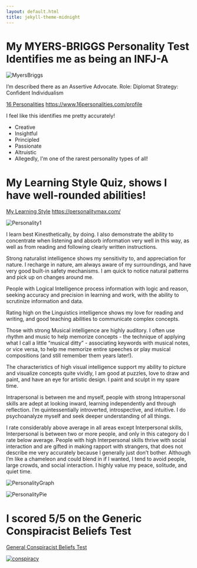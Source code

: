 ```yaml
---
layout: default.html
title: jekyll-theme-midnight
---
```


# My MYERS-BRIGGS Personality Test Identifies me as being an INFJ-A
![MyersBriggs](https://user-images.githubusercontent.com/107126263/175757409-4e4c74fc-6491-4504-bf3e-61260546e780.PNG)

I’m described there as an Assertive Advocate. 
Role: Diplomat 
Strategy: Confident Individualism

<a href="https://www.16personalities.com/profiles/fbf63b0e33844">16 Personalities</a> https://www.16personalities.com/profile

I feel like this identifies me pretty accurately!
- Creative
- Insightful
- Principled
- Passionate
- Altruistic 
- Allegedly, I'm one of the rarest personality types of all! 




# My Learning Style Quiz, shows I have well-rounded abilities! 

<a href="https://personalitymax.com/report/?mi=90-93-73-73-87-40-100-100&name_key=bc2f95ab8e">My Learning Style</a> https://personalitymax.com/

![Personality1](https://user-images.githubusercontent.com/107126263/175757440-99a2cdb7-d2e5-488f-b985-41993049fd7d.PNG)


<p> I learn best Kinesthetically, by doing. I also demonstrate the ability to concentrate when listening and absorb information very well in this way, as well as from reading and following clearly written instructions. </p>

<p> Strong naturalist intelligence shows my sensitivity to, and appreciation for nature. I recharge in nature, am always aware of my surroundings, and have very good built-in safety mechanisms. I am quick to notice natural patterns and pick up on changes around me. </p>

<p> People with Logical Intelligence process information with logic and reason, seeking accuracy and precision in learning and work, with the ability to scrutinize information and data. </p>

<p> Rating high on the Linguistics intelligence shows my love for reading and writing, and good teaching abilities to communicate complex concepts. </p>

<p> Those with strong Musical intelligence are highly auditory. I often use rhythm and music to help memorize concepts - the technique of applying what I call a little “musical ditty” - associating keywords with musical notes, or vice versa, to help me memorize entire speeches or play musical compositions (and still remember them years later!). </P>

<p> The characteristics of high visual intelligence support my ability to picture and visualize concepts quite vividly, I am good at puzzles, love to draw and paint, and have an eye for artistic design. I paint and sculpt in my spare time. </p>

Intrapersonal is between me and myself, people with strong Intrapersonal skills are adept at looking inward, learning independently and through reflection.
 I’m quintessentially introverted, introspective, and intuitive. I do psychoanalyze myself and seek deeper understanding of all things. </p>
 
  <p> I rate considerably above average in all areas except Interpersonal skills, Interpersonal is between two or more people, and only in this category do I rate below average. People with high Interpersonal skills thrive with social interaction and are gifted in making rapport with strangers, that does not describe me very accurately because I generally just don’t bother. Although I’m like a chameleon and could blend in if I wanted, I tend to avoid people, large crowds, and social interaction. I highly value my peace, solitude, and quiet time. </p>


![PersonalityGraph](https://user-images.githubusercontent.com/107126263/175757459-30af80e0-d64f-4a4d-a5f7-198bafa1ec11.PNG)

![PersonalityPie](https://user-images.githubusercontent.com/107126263/175757465-11acd991-e680-49e8-9e8e-0b4912d1ab02.PNG)

<p> </p> 

<div>
<h1> I scored 5/5 on the Generic Conspiracist Beliefs Test </h1>
<a href="https://openpsychometrics.org/tests/GCBS/">General Conspiracist Beliefs Test</a> 
<a href="https://openpsychometrics.org/tests/GCBS/results.php?s=4,4,4,4,4">
  
  ![conspiracy](https://user-images.githubusercontent.com/107126263/175757472-db966b4e-7206-4a64-b1cf-797e1309520b.PNG)
<div>
